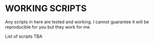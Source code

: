 # WORKING SCRIPTS

Any scripts in here are tested and working. I cannot guarantee it will be reproducible for you but they work for me.

List of scripts TBA 